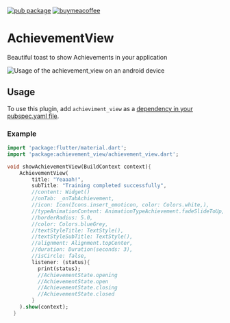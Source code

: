 [![pub package](https://img.shields.io/pub/v/achievement_view.svg)](https://pub.dartlang.org/packages/achievement_view)
[![buymeacoffee](https://i.imgur.com/aV6DDA7.png)](https://www.buymeacoffee.com/rafaelbarbosa)

# AchievementView

Beautiful toast to show Achievements in your application

![Usage of the achievement_view on an android device](https://github.com/RafaelBarbosatec/achievement_view_flutter/blob/master/img/example.gif)

## Usage
To use this plugin, add `achieviment_view` as a [dependency in your pubspec.yaml file](https://flutter.io/platform-plugins/).

### Example

``` dart
import 'package:flutter/material.dart';
import 'package:achievement_view/achievement_view.dart';

void showAchievementView(BuildContext context){
    AchievementView(
        title: "Yeaaah!",
        subTitle: "Training completed successfully",
        //content: Widget() 
        //onTab: _onTabAchievement,
        //icon: Icon(Icons.insert_emoticon, color: Colors.white,),
        //typeAnimationContent: AnimationTypeAchievement.fadeSlideToUp,
        //borderRadius: 5.0,
        //color: Colors.blueGrey,
        //textStyleTitle: TextStyle(),
        //textStyleSubTitle: TextStyle(),
        //alignment: Alignment.topCenter,
        //duration: Duration(seconds: 3),
        //isCircle: false,
        listener: (status){
          print(status);
          //AchievementState.opening
          //AchievementState.open
          //AchievementState.closing
          //AchievementState.closed
        }
    ).show(context);
  }
```
